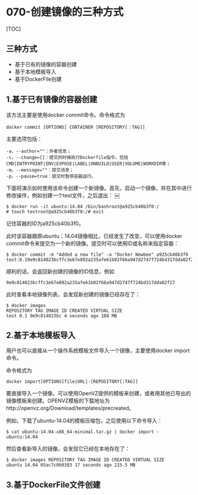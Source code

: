 # 070-创建镜像的三种方式

[TOC]

## 三种方式

- 基于已有的镜像的容器创建
- 基于本地模板导入
- 基于DockerFile创建

## 1.基于已有镜像的容器创建

该方法主要是使用docker commit命令。命令格式为

```
docker commit [OPTIONS] CONTAINER [REPOSITORY[：TAG]]
```

主要选项包括：

```
-a，--author=""：作者信息；
-c，--change=[]：提交的时候执行Dockerfile指令，包括CMD|ENTRYPOINT|ENV|EXPOSE|LABEL|ONBUILD|USER|VOLUME|WORKDIR等；
-m，--message=""：提交消息；
-p，--pause=true：提交时暂停容器运行。
```


下面将演示如何使用该命令创建一个新镜像。首先，启动一个镜像，并在其中进行修改操作，例如创建一个test文件，之后退出：
￼

```
$ docker run -it ubuntu:14.04 /bin/bashroot@a925cb40b3f0:/
# touch testroot@a925cb40b3f0:/# exit
```

记住容器的ID为a925cb40b3f0。

此时该容器跟原ubuntu：14.04镜像相比，已经发生了改变，可以使用docker commit命令来提交为一个新的镜像。提交时可以使用ID或名称来指定容器：

```
$ docker commit -m "Added a new file" -a "Docker Newbee" a925cb40b3f0 test:0.19e9c814023bcffc3e67e892a235afe61b02f66a947d2747f724bd317dda02f27
```

顺利的话，会返回新创建的镜像的ID信息，例如

```
9e9c814023bcffc3e67e892a235afe61b02f66a947d2747f724bd317dda02f27
```

此时查看本地镜像列表，会发现新创建的镜像已经存在了：

```
$ docker images
REPOSITORY TAG IMAGE ID CREATED VIRTUAL SIZE
test 0.1 9e9c814023bc 4 seconds ago 188 MB
```

## 2.基于本地模板导入

用户也可以直接从一个操作系统模板文件导入一个镜像，主要使用docker import命令。

命令格式为

```
docker import[OPTIONS]file|URL|-[REPOSITORY[:TAG]]
```

要直接导入一个镜像，可以使用OpenVZ提供的模板来创建，或者用其他已导出的镜像模板来创建。OPENVZ模板的下载地址为http://openvz.org/Download/templates/precreated。

 例如，下载了ubuntu-14.04的模板压缩包，之后使用以下命令导入：

```
$ cat ubuntu-14.04-x86_64-minimal.tar.gz | docker import - ubuntu:14.04
```

然后查看新导入的镜像，会发现它已经在本地存在了：

```
$ docker images REPOSITORY TAG IMAGE ID CREATED VIRTUAL SIZE
ubuntu 14.04 05ac7c0b9383 17 seconds ago 215.5 MB
```

## 3.基于DockerFile文件创建







